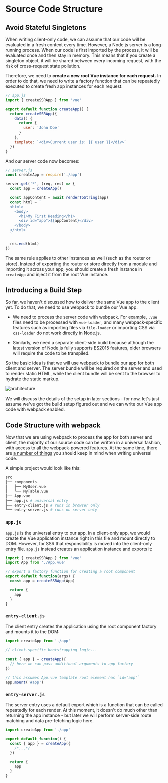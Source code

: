 # Source Code Structure

## Avoid Stateful Singletons

When writing client-only code, we can assume that our code will be evaluated in a fresh context every time. However, a Node.js server is a long-running process. When our code is first imported by the process, it will be evaluated once and then stay in memory. This means that if you create a singleton object, it will be shared between every incoming request, with the risk of cross-request state pollution.

Therefore, we need to **create a new root Vue instance for each request.** In order to do that, we need to write a factory function that can be repeatedly executed to create fresh app instances for each request:

```js
// app.js
import { createSSRApp } from 'vue'

export default function createApp() {
  return createSSRApp({
    data() {
      return {
        user: 'John Doe'
      }
    },
    template: `<div>Current user is: {{ user }}</div>`
  })
}
```

And our server code now becomes:

```js
// server.js
const createApp = require('./app')

server.get('*', (req, res) => {
  const app = createApp()

  const appContent = await renderToString(app)
  const html = `
  <html>
    <body>
      <h1>My First Heading</h1>
      <div id="app">${appContent}</div>
    </body>
  </html>
  `

  res.end(html)
})
```

The same rule applies to other instances as well (such as the router or store). Instead of exporting the router or store directly from a module and importing it across your app, you should create a fresh instance in `createApp` and inject it from the root Vue instance.

## Introducing a Build Step

So far, we haven't discussed how to deliver the same Vue app to the client yet. To do that, we need to use webpack to bundle our Vue app.

- We need to process the server code with webpack. For example, `.vue` files need to be processed with `vue-loader`, and many webpack-specific features such as importing files via `file-loader` or importing CSS via `css-loader` do not work directly in Node.js.

- Similarly, we need a separate client-side build because although the latest version of Node.js fully supports ES2015 features, older browsers will require the code to be transpiled.

So the basic idea is that we will use webpack to bundle our app for both client and server. The server bundle will be required on the server and used to render static HTML, while the client bundle will be sent to the browser to hydrate the static markup.

![architecture](https://cloud.githubusercontent.com/assets/499550/17607895/786a415a-5fee-11e6-9c11-45a2cfdf085c.png)

We will discuss the details of the setup in later sections - for now, let's just assume we've got the build setup figured out and we can write our Vue app code with webpack enabled.

## Code Structure with webpack

Now that we are using webpack to process the app for both server and client, the majority of our source code can be written in a universal fashion, with access to all the webpack-powered features. At the same time, there are [a number of things](./universal.md) you should keep in mind when writing universal code.

A simple project would look like this:

```bash
src
├── components
│   ├── MyUser.vue
│   └── MyTable.vue
├── App.vue
├── app.js # universal entry
├── entry-client.js # runs in browser only
└── entry-server.js # runs on server only
```

### `app.js`

`app.js` is the universal entry to our app. In a client-only app, we would create the Vue application instance right in this file and mount directly to DOM. However, for SSR that responsibility is moved into the client-only entry file. `app.js` instead creates an application instance and exports it:

```js
import { createSSRApp } from 'vue'
import App from './App.vue'

// export a factory function for creating a root component
export default function(args) {
  const app = createSSRApp(App)

  return {
    app
  }
}
```

### `entry-client.js`

The client entry creates the application using the root component factory and mounts it to the DOM:

```js
import createApp from './app'

// client-specific bootstrapping logic...

const { app } = createApp({
  // here we can pass additional arguments to app factory
})

// this assumes App.vue template root element has `id="app"`
app.mount('#app')
```

### `entry-server.js`

The server entry uses a default export which is a function that can be called repeatedly for each render. At this moment, it doesn't do much other than returning the app instance - but later we will perform server-side route matching and data pre-fetching logic here.

```js
import createApp from './app'

export default function() {
  const { app } = createApp({
    /*...*/
  })

  return {
    app
  }
}
```
